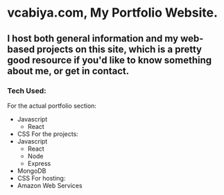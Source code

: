 # vcabiya.com, My Portfolio Website.
## I host both general information and my web-based projects on this site, which is a pretty good resource if you'd like to know something about me, or get in contact.

### Tech Used:
For the actual portfolio section:
  - Javascript
    - React
  - CSS
For the projects:
  - Javascript
    - React
    - Node
    - Express
  - MongoDB
  - CSS
For hosting:
  - Amazon Web Services

